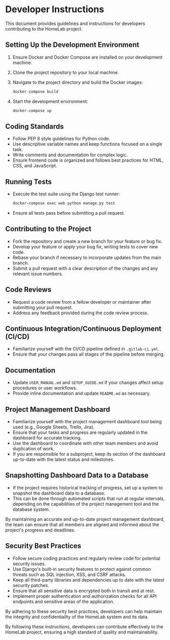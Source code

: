 # Developer Instructions

This document provides guidelines and instructions for developers contributing to the HomeLab project.

## Setting Up the Development Environment

1. Ensure Docker and Docker Compose are installed on your development machine.
2. Clone the project repository to your local machine.
3. Navigate to the project directory and build the Docker images:

   ```bash
   docker-compose build
   ```

4. Start the development environment:

   ```bash
   docker-compose up
   ```

## Coding Standards

- Follow PEP 8 style guidelines for Python code.
- Use descriptive variable names and keep functions focused on a single task.
- Write comments and documentation for complex logic.
- Ensure frontend code is organized and follows best practices for HTML, CSS, and JavaScript.

## Running Tests

- Execute the test suite using the Django test runner:

  ```bash
  docker-compose exec web python manage.py test
  ```

- Ensure all tests pass before submitting a pull request.

## Contributing to the Project

- Fork the repository and create a new branch for your feature or bug fix.
- Develop your feature or apply your bug fix, writing tests to cover new code.
- Rebase your branch if necessary to incorporate updates from the main branch.
- Submit a pull request with a clear description of the changes and any relevant issue numbers.

## Code Reviews

- Request a code review from a fellow developer or maintainer after submitting your pull request.
- Address any feedback provided during the code review process.

## Continuous Integration/Continuous Deployment (CI/CD)

- Familiarize yourself with the CI/CD pipeline defined in `.gitlab-ci.yml`.
- Ensure that your changes pass all stages of the pipeline before merging.

## Documentation

- Update `USER_MANUAL.md` and `SETUP_GUIDE.md` if your changes affect setup procedures or user workflows.
- Provide inline documentation and update `README.md` as necessary.

## Project Management Dashboard

- Familiarize yourself with the project management dashboard tool being used (e.g., Google Sheets, Trello, Jira).
- Ensure that your tasks and progress are regularly updated in the dashboard for accurate tracking.
- Use the dashboard to coordinate with other team members and avoid duplication of work.
- If you are responsible for a subproject, keep its section of the dashboard up-to-date with the latest status and milestones.

## Snapshotting Dashboard Data to a Database

- If the project requires historical tracking of progress, set up a system to snapshot the dashboard data to a database.
- This can be done through automated scripts that run at regular intervals, depending on the capabilities of the project management tool and the database system.

By maintaining an accurate and up-to-date project management dashboard, the team can ensure that all members are aligned and informed about the project's progress and deadlines.

## Security Best Practices

- Follow secure coding practices and regularly review code for potential security issues.
- Use Django's built-in security features to protect against common threats such as SQL injection, XSS, and CSRF attacks.
- Keep all third-party libraries and dependencies up to date with the latest security patches.
- Ensure that all sensitive data is encrypted both in transit and at rest.
- Implement proper authentication and authorization checks for all API endpoints and sensitive areas of the application.

By adhering to these security best practices, developers can help maintain the integrity and confidentiality of the HomeLab system and its data.

By following these instructions, developers can contribute effectively to the HomeLab project, ensuring a high standard of quality and maintainability.
